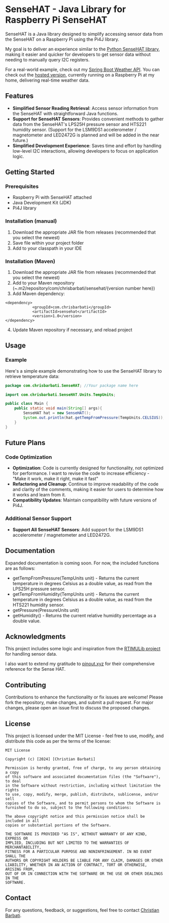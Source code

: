 

# SenseHAT - Java Library for Raspberry Pi SenseHAT

SenseHAT is a Java library designed to simplify accessing sensor data from the SenseHAT on a Raspberry Pi using the Pi4J library.

My goal is to deliver an experience similar to the [Python SenseHAT library](https://pypi.org/project/sense-hat/), making it easier and quicker for developers to get sensor data without needing to manually query I2C registers.

For a real-world example, check out my [Spring Boot Weather API](https://github.com/chrisbarbati/WeatherServer). You can check out the [hosted version](http://chrisbarbati.ddns.net:2048/API/weather), currently running on a Raspberry Pi at my home, delivering real-time weather data.

## Features

- **Simplified Sensor Reading Retrieval**: Access sensor information from the SenseHAT with straightforward Java functions.
- **Support for SenseHAT Sensors**: Provides convenient methods to gather data from the SenseHAT's LPS25H pressure sensor and HTS221 humidity sensor.
  (Support for the LSM9DS1 accelerometer / magnetometer and LED2472G is planned and will be added in the near future.)
- **Simplified Development Experience**: Saves time and effort by handling low-level I2C interactions, allowing developers to focus on application logic.

## Getting Started

### Prerequisites

- Raspberry Pi with SenseHAT attached
- Java Development Kit (JDK)
- Pi4J library

### Installation (manual)

1. Download the appropriate JAR file from releases (recommended that you select the newest)
2. Save file within your project folder
3. Add to your classpath in your IDE

### Installation (Maven)

1. Download the appropriate JAR file from releases (recommended that you select the newest)
2. Add to your Maven repository (~.m2/repository/com/chrisbarbati/sensehat/{version number here})
3. Add Maven dependency:

```
<dependency>
            <groupId>com.chrisbarbati</groupId>
            <artifactId>sensehat</artifactId>
            <version>1.0</version>
</dependency>
```

4. Update Maven repository if necessary, and reload project

## Usage

### Example

Here's a simple example demonstrating how to use the SenseHAT library to retrieve temperature data:

```java
package com.chrisbarbati.SenseHAT; //Your package name here

import com.chrisbarbati.SenseHAT.Units.TempUnits;

public class Main {
    public static void main(String[] args){
        SenseHAT hat = new SenseHAT();
        System.out.println(hat.getTempFromPressure(TempUnits.CELSIUS));
    }
}

```

## Future Plans

### Code Optimization
- **Optimization**: Code is currently designed for functionality, not optimized for performance. I want to revise the code to increase efficiency - "Make it work, make it right, make it fast"
- **Refactoring and Cleanup**: Continue to improve readability of the code and clarity of the comments, making it easier for users to determine how it works and learn from it.
- **Compatibility Updates**: Maintain compatibility with future versions of Pi4J.

### Additional Sensor Support
- **Support All SenseHAT Sensors**: Add support for the LSM9DS1 accelerometer / magnetometer and LED2472G.

## Documentation

Expanded documentation is coming soon. For now, the included functions are as follows:

 - getTempFromPressure(TempUnits unit) - Returns the current temperature in degrees Celsius as a double value, as read from the LPS25H pressure sensor.
 - getTempFromHumidity(TempUnits unit) - Returns the current temperature in degrees Celsius as a double value, as read from the HTS221 humidity sensor.
 - getPressure(PressureUnits unit)
 - getHumidity() - Returns the current relative humidity percentage as a double value.

## Acknowledgments

This project includes some logic and inspiration from the [RTIMULib project](https://github.com/RPi-Distro/RTIMULib/) for handling sensor data.

I also want to extend my gratitude to [pinout.xyz](https://pinout.xyz/pinout/sense_hat) for their comprehensive reference for the Sense HAT.

## Contributing

Contributions to enhance the functionality or fix issues are welcome! Please fork the repository, make changes, and submit a pull request. For major changes, please open an issue first to discuss the proposed changes.

## License

This project is licensed under the MIT License - feel free to use, modify, and distribute this code as per the terms of the license:

```
MIT License

Copyright (c) [2024] [Christian Barbati]

Permission is hereby granted, free of charge, to any person obtaining a copy
of this software and associated documentation files (the "Software"), to deal
in the Software without restriction, including without limitation the rights
to use, copy, modify, merge, publish, distribute, sublicense, and/or sell
copies of the Software, and to permit persons to whom the Software is
furnished to do so, subject to the following conditions:

The above copyright notice and this permission notice shall be included in all
copies or substantial portions of the Software.

THE SOFTWARE IS PROVIDED "AS IS", WITHOUT WARRANTY OF ANY KIND, EXPRESS OR
IMPLIED, INCLUDING BUT NOT LIMITED TO THE WARRANTIES OF MERCHANTABILITY,
FITNESS FOR A PARTICULAR PURPOSE AND NONINFRINGEMENT. IN NO EVENT SHALL THE
AUTHORS OR COPYRIGHT HOLDERS BE LIABLE FOR ANY CLAIM, DAMAGES OR OTHER
LIABILITY, WHETHER IN AN ACTION OF CONTRACT, TORT OR OTHERWISE, ARISING FROM,
OUT OF OR IN CONNECTION WITH THE SOFTWARE OR THE USE OR OTHER DEALINGS IN THE
SOFTWARE.
```

## Contact

For any questions, feedback, or suggestions, feel free to contact [Christian Barbati](mailto:chris.barbati@gmail.com).
